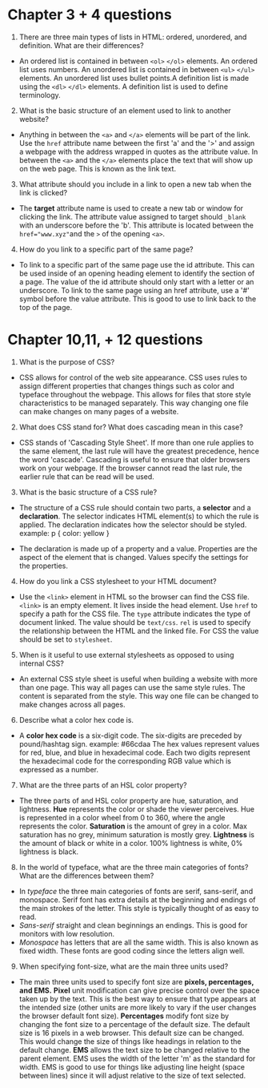 
# Chapter 3 + 4 questions #

1. There are three main types of lists in HTML: ordered, unordered, and definition. What are their differences?

- An ordered list is contained in between `<ol>` `</ol>` elements. An ordered list uses numbers. An unordered list is contained in between `<ul>` `</ul>` elements. An unordered list uses bullet points.A definition list is made using the `<dl>` `</dl>` elements. A definition list is used to define terminology.


2. What is the basic structure of an element used to link to another website?

 - Anything in between the `<a>` and `</a>` elements will be part of the link. Use the `href` attribute name between the first 'a' and the '>' and assign a webpage with the address wrapped in quotes as the attribute value.
 In between the `<a>` and the `</a>` elements place the text that will show up on the web page. This is known as the link text.


3. What attribute should you include in a link to open a new tab when the link is clicked?

- The **target** attribute name is used to create a new tab or window for clicking the link. The attribute value assigned to target should `_blank` with an underscore before the 'b'. This attribute is located between the `href="www.xyz"`and the `>` of the opening `<a>`.


4. How do you link to a specific part of the same page?

- To link to a specific part of the same page use the id attribute. This can be used inside of an opening heading element to identify the section of a page. The value of the id attribute should only start with a letter or an underscore.
To link to the same page using an href attribute, use a '#' symbol before the value attribute. This is good to use to link back to the top of the page.


# Chapter 10,11, + 12 questions #

1. What is the purpose of CSS?

- CSS allows for control of the web site appearance. CSS uses rules to assign different properties that changes things such as color and typeface throughout the webpage. This allows for files that store style characteristics to be managed separately. This way changing one file can make changes on many pages of a website.


2. What does CSS stand for? What does cascading mean in this case?

- CSS stands of 'Cascading Style Sheet'. If more than one rule applies to the same element, the last rule will have the greatest precedence, hence the word 'cascade'. Cascading is useful to ensure that older browsers work on your webpage. If the browser cannot read the last rule, the earlier rule that can be read will be used.  


3. What is the basic structure of a CSS rule?

- The structure of a CSS rule should contain two parts, a **selector** and a **declaration**. The selector indicates HTML element(s) to which the rule is applied. The declaration indicates how the selector should be styled. example: p { color: yellow }

- The declaration is made up of a property and a value. Properties are the aspect of the element that is changed. Values specify the settings for the properties.


4. How do you link a CSS stylesheet to your HTML document?

- Use the `<link>` element in HTML so the browser can find the CSS file. `<link>` is an empty element. It lives inside the head element.
Use `href` to specify a path for the CSS file. The `type` attribute indicates the type of document linked. The value should be `text/css`. `rel` is used to specify the relationship between the HTML and the linked file. For CSS the value should be set to `stylesheet`.

5. When is it useful to use external stylesheets as opposed to using internal CSS?

- An external CSS style sheet is useful when building a website with more than one page. This way all pages can use the same style rules. The content is separated from the style. This way one file can be changed to make changes across all pages.


6. Describe what a color hex code is.

- A **color hex code** is a six-digit code. The six-digits are preceded by pound/hashtag sign. example: #66cdaa
The hex values represent values for red, blue, and blue in hexadecimal code. Each two digits represent the hexadecimal code for the corresponding RGB value which is expressed as a number.


7. What are the three parts of an HSL color property?

- The three parts of and HSL color property are hue, saturation, and lightness.
**Hue** represents the color or shade the viewer perceives. Hue is represented in a color wheel from 0 to 360, where the angle represents the color.
**Saturation** is the amount of grey in a color. Max saturation has no grey, minimum saturation is mostly grey.
**Lightness** is the amount of black or white in a color. 100% lightness is white, 0% lightness is black.


8. In the world of typeface, what are the three main categories of fonts? What are the differences between them?

- In *typeface* the three main categories of fonts are serif, sans-serif, and monospace.
Serif font has extra details at the beginning and endings of the main strokes of the letter. This style is typically thought of as easy to read.
- *Sans-serif* straight and clean beginnings an endings. This is good for monitors with low resolution.
- *Monospace* has letters that are all the same width. This is also known as fixed width. These fonts are good coding since the letters align well.


9. When specifying font-size, what are the main three units used?

- The main three units used to specify font size are **pixels, percentages, and EMS.**
**Pixel** unit modification can give precise control over the space taken up by the text. This is the best way to ensure that type appears at the intended size (other units are more likely to vary if the user changes the browser default font size).
**Percentages** modify font size by changing the font size to a percentage of the default size. The default size is 16 pixels in a web browser. This default size can be changed. This would change the size of things like headings in relation to the default change.
**EMS** allows the text size to be changed relative to the parent element. EMS uses the width of the letter 'm' as the standard for width. EMS is good to use for things like adjusting line height (space between lines) since it will adjust relative to the size of text selected.
